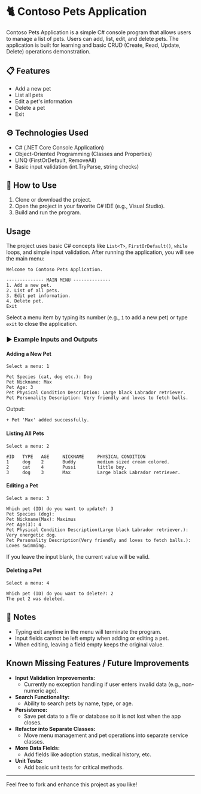 # 🐈 Contoso Pets Application

Contoso Pets Application is a simple C# console program that allows users to manage a list of pets. Users can add, list, edit, and delete pets. The application is built for learning and basic CRUD (Create, Read, Update, Delete) operations demonstration.

## 📋 Features

- Add a new pet
- List all pets
- Edit a pet's information
- Delete a pet
- Exit

## ⚙ Technologies Used

- C# (.NET Core Console Application)
- Object-Oriented Programming (Classes and Properties)
- LINQ (FirstOrDefault, RemoveAll)
- Basic input validation (int.TryParse, string checks)

## 🚀 How to Use

1. Clone or download the project.
2. Open the project in your favorite C# IDE (e.g., Visual Studio).
3. Build and run the program.

## Usage

The project uses basic C# concepts like `List<T>`, `FirstOrDefault()`, `while` loops, and simple input validation.
After running the application, you will see the main menu:

```
Welcome to Contoso Pets Application.

-------------- MAIN MENU --------------
1. Add a new pet.
2. List of all pets.
3. Edit pet information.
4. Delete pet.
Exit
```

Select a menu item by typing its number (e.g., `1` to add a new pet) or type `exit` to close the application.

### ▶ Example Inputs and Outputs

#### Adding a New Pet

```
Select a menu: 1

Pet Species (cat, dog etc.): Dog
Pet Nickname: Max
Pet Age: 3
Pet Physical Condition Description: Large black Labrador retriever.
Pet Personality Description: Very friendly and loves to fetch balls.

```

Output:

```
+ Pet 'Max' added successfully.
```

#### Listing All Pets

```
Select a menu: 2

#ID	  TYPE	 AGE	 NICKNAME	  PHYSICAL CONDITION
1	  dog	 2	     Buddy		  medium sized cream colored.
2	  cat	 4	     Pussi		  little boy.
3	  dog	 3	     Max		  Large black Labrador retriever.
```

#### Editing a Pet

```
Select a menu: 3

Which pet (ID) do you want to update?: 3
Pet Species (dog):
Pet Nickname(Max): Maximus
Pet Age(3): 4
Pet Physical Condition Description(Large black Labrador retriever.): Very energetic dog.
Pet Personality Description(Very friendly and loves to fetch balls.): Loves swimming.
```

If you leave the input blank, the current value will be valid.

#### Deleting a Pet

```
Select a menu: 4

Which pet (ID) do you want to delete?: 2
The pet 2 was deleted.
```

## 📌 Notes

- Typing exit anytime in the menu will terminate the program.
- Input fields cannot be left empty when adding or editing a pet.
- When editing, leaving a field empty keeps the original value.

## Known Missing Features / Future Improvements

- **Input Validation Improvements:**
  - Currently no exception handling if user enters invalid data (e.g., non-numeric age).
- **Search Functionality:**
  - Ability to search pets by name, type, or age.
- **Persistence:**
  - Save pet data to a file or database so it is not lost when the app closes.
- **Refactor into Separate Classes:**
  - Move menu management and pet operations into separate service classes.
- **More Data Fields:**
  - Add fields like adoption status, medical history, etc.
- **Unit Tests:**
  - Add basic unit tests for critical methods.

---

Feel free to fork and enhance this project as you like!
